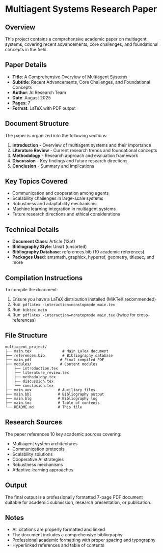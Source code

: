 # Multiagent Systems Research Paper

## Overview
This project contains a comprehensive academic paper on multiagent systems, covering recent advancements, core challenges, and foundational concepts in the field.

## Paper Details
- **Title**: A Comprehensive Overview of Multiagent Systems
- **Subtitle**: Recent Advancements, Core Challenges, and Foundational Concepts
- **Author**: AI Research Team
- **Date**: August 2025
- **Pages**: 7
- **Format**: LaTeX with PDF output

## Document Structure
The paper is organized into the following sections:

1. **Introduction** - Overview of multiagent systems and their importance
2. **Literature Review** - Current research trends and foundational concepts
3. **Methodology** - Research approach and evaluation framework
4. **Discussion** - Key findings and future research directions
5. **Conclusion** - Summary and implications

## Key Topics Covered
- Communication and cooperation among agents
- Scalability challenges in large-scale systems
- Robustness and adaptability mechanisms
- Machine learning integration in multiagent systems
- Future research directions and ethical considerations

## Technical Details
- **Document Class**: Article (12pt)
- **Bibliography Style**: Unsrt (unsorted)
- **Bibliography Database**: references.bib (10 academic references)
- **Packages Used**: amsmath, graphicx, hyperref, geometry, titlesec, and more

## Compilation Instructions
To compile the document:

1. Ensure you have a LaTeX distribution installed (MiKTeX recommended)
2. Run: `pdflatex -interaction=nonstopmode main.tex`
3. Run: `bibtex main`
4. Run: `pdflatex -interaction=nonstopmode main.tex` (twice for cross-references)

## File Structure
```
multiagent_project/
├── main.tex              # Main LaTeX document
├── references.bib        # Bibliography database
├── main.pdf             # Final compiled PDF
├── modules/             # Content modules
│   ├── introduction.tex
│   ├── literature_review.tex
│   ├── methodology.tex
│   ├── discussion.tex
│   └── conclusion.tex
├── main.aux            # Auxiliary files
├── main.bbl            # Bibliography output
├── main.blg            # Bibliography log
├── main.toc            # Table of contents
└── README.md           # This file
```

## Research Sources
The paper references 10 key academic sources covering:
- Multiagent system architectures
- Communication protocols
- Scalability solutions
- Cooperative AI strategies
- Robustness mechanisms
- Adaptive learning approaches

## Output
The final output is a professionally formatted 7-page PDF document suitable for academic submission, research presentation, or publication.

## Notes
- All citations are properly formatted and linked
- The document includes a comprehensive bibliography
- Professional academic formatting with proper spacing and typography
- Hyperlinked references and table of contents
